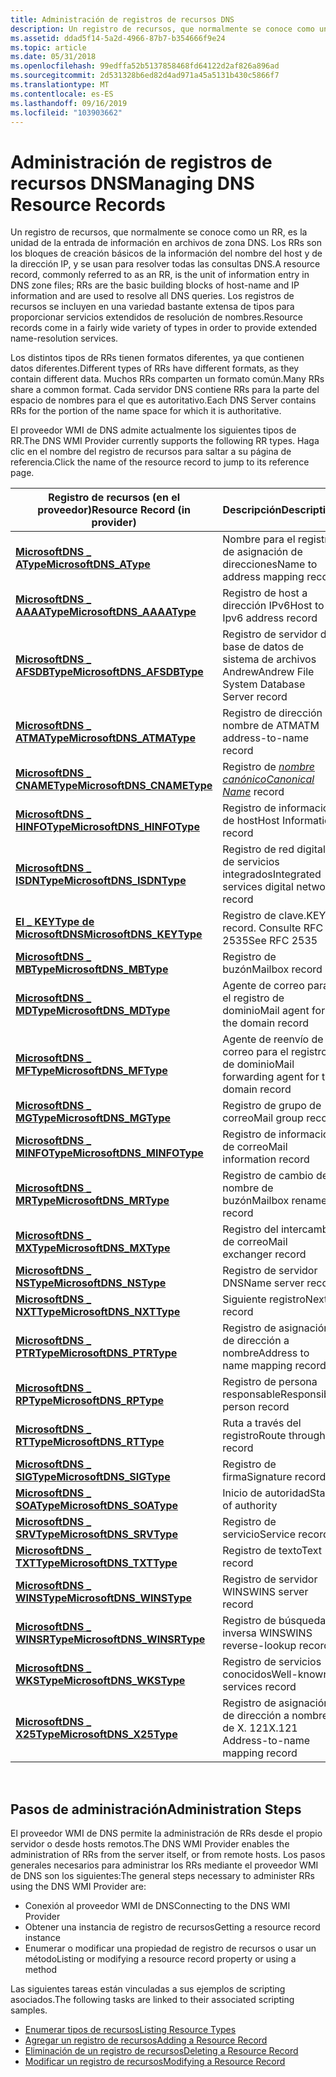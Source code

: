 ```yaml
---
title: Administración de registros de recursos DNS
description: Un registro de recursos, que normalmente se conoce como un RR, es la unidad de la entrada de información en archivos de zona DNS. Los RRs son los bloques de creación básicos de la información del nombre del host y de la dirección IP, y se usan para resolver todas las consultas DNS.
ms.assetid: ddad5f14-5a2d-4966-87b7-b354666f9e24
ms.topic: article
ms.date: 05/31/2018
ms.openlocfilehash: 99edffa52b5137858468fd64122d2af826a896ad
ms.sourcegitcommit: 2d531328b6ed82d4ad971a45a5131b430c5866f7
ms.translationtype: MT
ms.contentlocale: es-ES
ms.lasthandoff: 09/16/2019
ms.locfileid: "103903662"
---
```

# <a name="managing-dns-resource-records"></a><span data-ttu-id="45879-103">Administración de registros de recursos DNS</span><span class="sxs-lookup"><span data-stu-id="45879-103">Managing DNS Resource Records</span></span>

<span data-ttu-id="45879-104">Un registro de recursos, que normalmente se conoce como un RR, es la unidad de la entrada de información en archivos de zona DNS. Los RRs son los bloques de creación básicos de la información del nombre del host y de la dirección IP, y se usan para resolver todas las consultas DNS.</span><span class="sxs-lookup"><span data-stu-id="45879-104">A resource record, commonly referred to as an RR, is the unit of information entry in DNS zone files; RRs are the basic building blocks of host-name and IP information and are used to resolve all DNS queries.</span></span> <span data-ttu-id="45879-105">Los registros de recursos se incluyen en una variedad bastante extensa de tipos para proporcionar servicios extendidos de resolución de nombres.</span><span class="sxs-lookup"><span data-stu-id="45879-105">Resource records come in a fairly wide variety of types in order to provide extended name-resolution services.</span></span>

<span data-ttu-id="45879-106">Los distintos tipos de RRs tienen formatos diferentes, ya que contienen datos diferentes.</span><span class="sxs-lookup"><span data-stu-id="45879-106">Different types of RRs have different formats, as they contain different data.</span></span> <span data-ttu-id="45879-107">Muchos RRs comparten un formato común.</span><span class="sxs-lookup"><span data-stu-id="45879-107">Many RRs share a common format.</span></span> <span data-ttu-id="45879-108">Cada servidor DNS contiene RRs para la parte del espacio de nombres para el que es autoritativo.</span><span class="sxs-lookup"><span data-stu-id="45879-108">Each DNS Server contains RRs for the portion of the name space for which it is authoritative.</span></span>

<span data-ttu-id="45879-109">El proveedor WMI de DNS admite actualmente los siguientes tipos de RR.</span><span class="sxs-lookup"><span data-stu-id="45879-109">The DNS WMI Provider currently supports the following RR types.</span></span> <span data-ttu-id="45879-110">Haga clic en el nombre del registro de recursos para saltar a su página de referencia.</span><span class="sxs-lookup"><span data-stu-id="45879-110">Click the name of the resource record to jump to its reference page.</span></span>



| <span data-ttu-id="45879-111">Registro de recursos (en el proveedor)</span><span class="sxs-lookup"><span data-stu-id="45879-111">Resource Record (in provider)</span></span>                             | <span data-ttu-id="45879-112">Descripción</span><span class="sxs-lookup"><span data-stu-id="45879-112">Description</span></span>                                                  |
|-----------------------------------------------------------|--------------------------------------------------------------|
| [<span data-ttu-id="45879-113">**MicrosoftDNS \_ AType**</span><span class="sxs-lookup"><span data-stu-id="45879-113">**MicrosoftDNS\_AType**</span></span>](microsoftdns-atype.md)         | <span data-ttu-id="45879-114">Nombre para el registro de asignación de direcciones</span><span class="sxs-lookup"><span data-stu-id="45879-114">Name to address mapping record</span></span>                               |
| [<span data-ttu-id="45879-115">**MicrosoftDNS \_ AAAAType**</span><span class="sxs-lookup"><span data-stu-id="45879-115">**MicrosoftDNS\_AAAAType**</span></span>](microsoftdns-aaaatype.md)   | <span data-ttu-id="45879-116">Registro de host a dirección IPv6</span><span class="sxs-lookup"><span data-stu-id="45879-116">Host to Ipv6 address record</span></span>                                  |
| [<span data-ttu-id="45879-117">**MicrosoftDNS \_ AFSDBType**</span><span class="sxs-lookup"><span data-stu-id="45879-117">**MicrosoftDNS\_AFSDBType**</span></span>](microsoftdns-afsdbtype.md) | <span data-ttu-id="45879-118">Registro de servidor de base de datos de sistema de archivos Andrew</span><span class="sxs-lookup"><span data-stu-id="45879-118">Andrew File System Database Server record</span></span>                    |
| [<span data-ttu-id="45879-119">**MicrosoftDNS \_ ATMAType**</span><span class="sxs-lookup"><span data-stu-id="45879-119">**MicrosoftDNS\_ATMAType**</span></span>](microsoftdns-atmatype.md)   | <span data-ttu-id="45879-120">Registro de dirección a nombre de ATM</span><span class="sxs-lookup"><span data-stu-id="45879-120">ATM address-to-name record</span></span>                                   |
| [<span data-ttu-id="45879-121">**MicrosoftDNS \_ CNAMEType**</span><span class="sxs-lookup"><span data-stu-id="45879-121">**MicrosoftDNS\_CNAMEType**</span></span>](microsoftdns-cnametype.md) | <span data-ttu-id="45879-122">Registro de [*nombre canónico*](c-gly.md)</span><span class="sxs-lookup"><span data-stu-id="45879-122">[*Canonical Name*](c-gly.md) record</span></span> |
| [<span data-ttu-id="45879-123">**MicrosoftDNS \_ HINFOType**</span><span class="sxs-lookup"><span data-stu-id="45879-123">**MicrosoftDNS\_HINFOType**</span></span>](microsoftdns-hinfotype.md) | <span data-ttu-id="45879-124">Registro de información de host</span><span class="sxs-lookup"><span data-stu-id="45879-124">Host Information record</span></span>                                      |
| [<span data-ttu-id="45879-125">**MicrosoftDNS \_ ISDNType**</span><span class="sxs-lookup"><span data-stu-id="45879-125">**MicrosoftDNS\_ISDNType**</span></span>](microsoftdns-isdntype.md)   | <span data-ttu-id="45879-126">Registro de red digital de servicios integrados</span><span class="sxs-lookup"><span data-stu-id="45879-126">Integrated services digital network record</span></span>                   |
| [<span data-ttu-id="45879-127">**El \_ KEYType de MicrosoftDNS**</span><span class="sxs-lookup"><span data-stu-id="45879-127">**MicrosoftDNS\_KEYType**</span></span>](microsoftdns-keytype.md)     | <span data-ttu-id="45879-128">Registro de clave.</span><span class="sxs-lookup"><span data-stu-id="45879-128">KEY record.</span></span> <span data-ttu-id="45879-129">Consulte RFC 2535</span><span class="sxs-lookup"><span data-stu-id="45879-129">See RFC 2535</span></span>                                     |
| [<span data-ttu-id="45879-130">**MicrosoftDNS \_ MBType**</span><span class="sxs-lookup"><span data-stu-id="45879-130">**MicrosoftDNS\_MBType**</span></span>](microsoftdns-mbtype.md)       | <span data-ttu-id="45879-131">Registro de buzón</span><span class="sxs-lookup"><span data-stu-id="45879-131">Mailbox record</span></span>                                               |
| [<span data-ttu-id="45879-132">**MicrosoftDNS \_ MDType**</span><span class="sxs-lookup"><span data-stu-id="45879-132">**MicrosoftDNS\_MDType**</span></span>](microsoftdns-mdtype.md)       | <span data-ttu-id="45879-133">Agente de correo para el registro de dominio</span><span class="sxs-lookup"><span data-stu-id="45879-133">Mail agent for the domain record</span></span>                             |
| [<span data-ttu-id="45879-134">**MicrosoftDNS \_ MFType**</span><span class="sxs-lookup"><span data-stu-id="45879-134">**MicrosoftDNS\_MFType**</span></span>](microsoftdns-mftype.md)       | <span data-ttu-id="45879-135">Agente de reenvío de correo para el registro de dominio</span><span class="sxs-lookup"><span data-stu-id="45879-135">Mail forwarding agent for the domain record</span></span>                  |
| [<span data-ttu-id="45879-136">**MicrosoftDNS \_ MGType**</span><span class="sxs-lookup"><span data-stu-id="45879-136">**MicrosoftDNS\_MGType**</span></span>](microsoftdns-mgtype.md)       | <span data-ttu-id="45879-137">Registro de grupo de correo</span><span class="sxs-lookup"><span data-stu-id="45879-137">Mail group record</span></span>                                            |
| [<span data-ttu-id="45879-138">**MicrosoftDNS \_ MINFOType**</span><span class="sxs-lookup"><span data-stu-id="45879-138">**MicrosoftDNS\_MINFOType**</span></span>](microsoftdns-minfotype.md) | <span data-ttu-id="45879-139">Registro de información de correo</span><span class="sxs-lookup"><span data-stu-id="45879-139">Mail information record</span></span>                                      |
| [<span data-ttu-id="45879-140">**MicrosoftDNS \_ MRType**</span><span class="sxs-lookup"><span data-stu-id="45879-140">**MicrosoftDNS\_MRType**</span></span>](microsoftdns-mrtype.md)       | <span data-ttu-id="45879-141">Registro de cambio de nombre de buzón</span><span class="sxs-lookup"><span data-stu-id="45879-141">Mailbox rename record</span></span>                                        |
| [<span data-ttu-id="45879-142">**MicrosoftDNS \_ MXType**</span><span class="sxs-lookup"><span data-stu-id="45879-142">**MicrosoftDNS\_MXType**</span></span>](microsoftdns-mxtype.md)       | <span data-ttu-id="45879-143">Registro del intercambio de correo</span><span class="sxs-lookup"><span data-stu-id="45879-143">Mail exchanger record</span></span>                                        |
| [<span data-ttu-id="45879-144">**MicrosoftDNS \_ NSType**</span><span class="sxs-lookup"><span data-stu-id="45879-144">**MicrosoftDNS\_NSType**</span></span>](microsoftdns-nstype.md)       | <span data-ttu-id="45879-145">Registro de servidor DNS</span><span class="sxs-lookup"><span data-stu-id="45879-145">Name server record</span></span>                                           |
| [<span data-ttu-id="45879-146">**MicrosoftDNS \_ NXTType**</span><span class="sxs-lookup"><span data-stu-id="45879-146">**MicrosoftDNS\_NXTType**</span></span>](microsoftdns-nxttype.md)     | <span data-ttu-id="45879-147">Siguiente registro</span><span class="sxs-lookup"><span data-stu-id="45879-147">Next record</span></span>                                                  |
| [<span data-ttu-id="45879-148">**MicrosoftDNS \_ PTRType**</span><span class="sxs-lookup"><span data-stu-id="45879-148">**MicrosoftDNS\_PTRType**</span></span>](microsoftdns-ptrtype.md)     | <span data-ttu-id="45879-149">Registro de asignación de dirección a nombre</span><span class="sxs-lookup"><span data-stu-id="45879-149">Address to name mapping record</span></span>                               |
| [<span data-ttu-id="45879-150">**MicrosoftDNS \_ RPType**</span><span class="sxs-lookup"><span data-stu-id="45879-150">**MicrosoftDNS\_RPType**</span></span>](microsoftdns-rptype.md)       | <span data-ttu-id="45879-151">Registro de persona responsable</span><span class="sxs-lookup"><span data-stu-id="45879-151">Responsible person record</span></span>                                    |
| [<span data-ttu-id="45879-152">**MicrosoftDNS \_ RTType**</span><span class="sxs-lookup"><span data-stu-id="45879-152">**MicrosoftDNS\_RTType**</span></span>](microsoftdns-rttype.md)       | <span data-ttu-id="45879-153">Ruta a través del registro</span><span class="sxs-lookup"><span data-stu-id="45879-153">Route through record</span></span>                                         |
| [<span data-ttu-id="45879-154">**MicrosoftDNS \_ SIGType**</span><span class="sxs-lookup"><span data-stu-id="45879-154">**MicrosoftDNS\_SIGType**</span></span>](microsoftdns-sigtype.md)     | <span data-ttu-id="45879-155">Registro de firma</span><span class="sxs-lookup"><span data-stu-id="45879-155">Signature record</span></span>                                             |
| [<span data-ttu-id="45879-156">**MicrosoftDNS \_ SOAType**</span><span class="sxs-lookup"><span data-stu-id="45879-156">**MicrosoftDNS\_SOAType**</span></span>](microsoftdns-soatype.md)     | <span data-ttu-id="45879-157">Inicio de autoridad</span><span class="sxs-lookup"><span data-stu-id="45879-157">Start of authority</span></span>                                           |
| [<span data-ttu-id="45879-158">**MicrosoftDNS \_ SRVType**</span><span class="sxs-lookup"><span data-stu-id="45879-158">**MicrosoftDNS\_SRVType**</span></span>](microsoftdns-srvtype.md)     | <span data-ttu-id="45879-159">Registro de servicio</span><span class="sxs-lookup"><span data-stu-id="45879-159">Service record</span></span>                                               |
| [<span data-ttu-id="45879-160">**MicrosoftDNS \_ TXTType**</span><span class="sxs-lookup"><span data-stu-id="45879-160">**MicrosoftDNS\_TXTType**</span></span>](microsoftdns-txttype.md)     | <span data-ttu-id="45879-161">Registro de texto</span><span class="sxs-lookup"><span data-stu-id="45879-161">Text record</span></span>                                                  |
| [<span data-ttu-id="45879-162">**MicrosoftDNS \_ WINSType**</span><span class="sxs-lookup"><span data-stu-id="45879-162">**MicrosoftDNS\_WINSType**</span></span>](microsoftdns-winstype.md)   | <span data-ttu-id="45879-163">Registro de servidor WINS</span><span class="sxs-lookup"><span data-stu-id="45879-163">WINS server record</span></span>                                           |
| [<span data-ttu-id="45879-164">**MicrosoftDNS \_ WINSRType**</span><span class="sxs-lookup"><span data-stu-id="45879-164">**MicrosoftDNS\_WINSRType**</span></span>](microsoftdns-winsrtype.md) | <span data-ttu-id="45879-165">Registro de búsqueda inversa WINS</span><span class="sxs-lookup"><span data-stu-id="45879-165">WINS reverse-lookup record</span></span>                                   |
| [<span data-ttu-id="45879-166">**MicrosoftDNS \_ WKSType**</span><span class="sxs-lookup"><span data-stu-id="45879-166">**MicrosoftDNS\_WKSType**</span></span>](microsoftdns-wkstype.md)     | <span data-ttu-id="45879-167">Registro de servicios conocidos</span><span class="sxs-lookup"><span data-stu-id="45879-167">Well-known services record</span></span>                                   |
| [<span data-ttu-id="45879-168">**MicrosoftDNS \_ X25Type**</span><span class="sxs-lookup"><span data-stu-id="45879-168">**MicrosoftDNS\_X25Type**</span></span>](microsoftdns-x25type.md)     | <span data-ttu-id="45879-169">Registro de asignación de dirección a nombre de X. 121</span><span class="sxs-lookup"><span data-stu-id="45879-169">X.121 Address-to-name mapping record</span></span>                         |



 

## <a name="administration-steps"></a><span data-ttu-id="45879-170">Pasos de administración</span><span class="sxs-lookup"><span data-stu-id="45879-170">Administration Steps</span></span>

<span data-ttu-id="45879-171">El proveedor WMI de DNS permite la administración de RRs desde el propio servidor o desde hosts remotos.</span><span class="sxs-lookup"><span data-stu-id="45879-171">The DNS WMI Provider enables the administration of RRs from the server itself, or from remote hosts.</span></span> <span data-ttu-id="45879-172">Los pasos generales necesarios para administrar los RRs mediante el proveedor WMI de DNS son los siguientes:</span><span class="sxs-lookup"><span data-stu-id="45879-172">The general steps necessary to administer RRs using the DNS WMI Provider are:</span></span>

-   <span data-ttu-id="45879-173">Conexión al proveedor WMI de DNS</span><span class="sxs-lookup"><span data-stu-id="45879-173">Connecting to the DNS WMI Provider</span></span>
-   <span data-ttu-id="45879-174">Obtener una instancia de registro de recursos</span><span class="sxs-lookup"><span data-stu-id="45879-174">Getting a resource record instance</span></span>
-   <span data-ttu-id="45879-175">Enumerar o modificar una propiedad de registro de recursos o usar un método</span><span class="sxs-lookup"><span data-stu-id="45879-175">Listing or modifying a resource record property or using a method</span></span>

<span data-ttu-id="45879-176">Las siguientes tareas están vinculadas a sus ejemplos de scripting asociados.</span><span class="sxs-lookup"><span data-stu-id="45879-176">The following tasks are linked to their associated scripting samples.</span></span>

-   [<span data-ttu-id="45879-177">Enumerar tipos de recursos</span><span class="sxs-lookup"><span data-stu-id="45879-177">Listing Resource Types</span></span>](dns-wmi-provider-samples-managing-dns-resource-records.md)
-   [<span data-ttu-id="45879-178">Agregar un registro de recursos</span><span class="sxs-lookup"><span data-stu-id="45879-178">Adding a Resource Record</span></span>](dns-wmi-provider-samples-managing-dns-resource-records.md)
-   [<span data-ttu-id="45879-179">Eliminación de un registro de recursos</span><span class="sxs-lookup"><span data-stu-id="45879-179">Deleting a Resource Record</span></span>](dns-wmi-provider-samples-managing-dns-resource-records.md)
-   [<span data-ttu-id="45879-180">Modificar un registro de recursos</span><span class="sxs-lookup"><span data-stu-id="45879-180">Modifying a Resource Record</span></span>](dns-wmi-provider-samples-managing-dns-resource-records.md)

 

 




